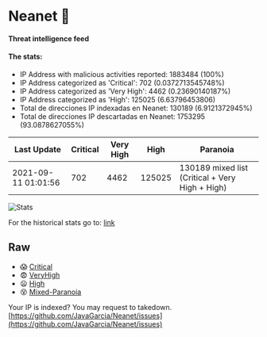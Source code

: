 # Neanet :hocho:
#### Threat intelligence feed
#### The stats:

- IP Address with malicious activities reported: 1883484 (100%)
- IP Address categorized as 'Critical':  702 (0.0372713545748%)
- IP Address categorized as 'Very High':  4462 (0.23690140187%)
- IP Address categorized as 'High':  125025 (6.63796453806)
- Total de direcciones IP indexadas en Neanet:  130189 (6.9121372945%)
- Total de direcciones IP descartadas en Neanet:  1753295 (93.0878627055%)

| Last Update | Critical | Very High | High | Paranoia |
| --- | --- | --- | --- | --- |
| 2021-09-11 01:01:56 | 702 | 4462 | 125025 | 130189 mixed list (Critical + Very High + High)|

![Stats](https://docs.google.com/spreadsheets/d/e/2PACX-1vSnaNMIXVabIpDJjufMlzH7poXnshF3mgd8Is1g9ytUEzVsP5my4Trn8f-xkoLLQ38xpL3HtmUexLo6/pubchart?oid=501124687&format=image)

For the historical stats go to: [link](/stats.csv)
## Raw
- :scream: [Critical](https://raw.githubusercontent.com/JavaGarcia/Neanet/master/blacklists/neanet_critical.txt)
- :fearful: [VeryHigh](https://raw.githubusercontent.com/JavaGarcia/Neanet/master/blacklists/neanet_veryHigh.txtt)
- :frowning: [High](https://raw.githubusercontent.com/JavaGarcia/Neanet/master/blacklists/neanet_high.txt)
- :dizzy_face: [Mixed-Paranoia](https://raw.githubusercontent.com/JavaGarcia/Neanet/master/blacklists/neanet_all.txt)


Your IP is indexed? You may request to takedown. [https://github.com/JavaGarcia/Neanet/issues](https://github.com/JavaGarcia/Neanet/issues)








































































































































































































































































































































































































































































































































































































































































































































































































































































































































































































































































































































































































































































































































































































































































































































































































































































































































































































































































































































































































































































































































































































































































































































































































































































































































































































































































































































































































































































































































































































































































































































































































































































































































































































































































































































































































































































































































































































































































































































































































































































































































































































































































































































































































































































































































































































































































































































































































































































































































































































































































































































































































































































































































































































































































































































































































































































































































































































































































































































































































































































































































































































































































































































































































































































































































































































































































































































































































































































































































































































































































































































































































































































































































































































































































































































































































































































































































































































































































































































































































































































































































































































































































































































































































































































































































































































































































































































































































































































